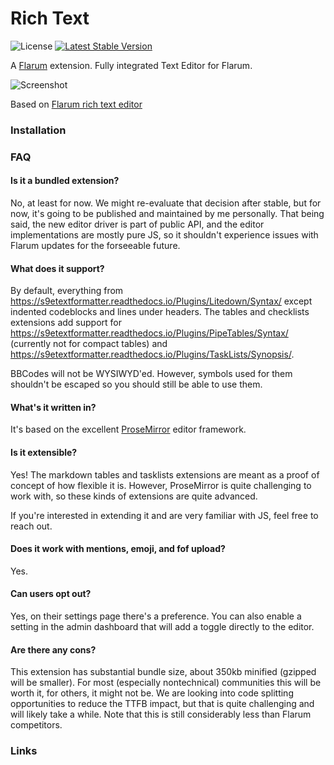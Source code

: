 # Rich Text

![License](https://img.shields.io/badge/license-MIT-blue.svg) [![Latest Stable Version](https://img.shields.io/packagist/v/askvortsov/flarum-rich-text.svg)](https://packagist.org/packages/askvortsov/flarum-rich-text)

A [Flarum](http://flarum.org) extension. Fully integrated Text Editor for Flarum.

![Screenshot](https://i.imgur.com/41pHhED.png)

Based on 
[Flarum rich text editor](https://github.com/askvortsov1/flarum-rich-text)

### Installation

### FAQ

#### Is it a bundled extension?

No, at least for now. We might re-evaluate that decision after stable, but for now, it's going to be published and maintained by me personally. That being said, the new editor driver is part of public API, and the editor implementations are mostly pure JS, so it shouldn't experience issues with Flarum updates for the forseeable future.

#### What does it support?

By default, everything from https://s9etextformatter.readthedocs.io/Plugins/Litedown/Syntax/ except indented codeblocks and lines under headers. The tables and checklists extensions add support for https://s9etextformatter.readthedocs.io/Plugins/PipeTables/Syntax/ (currently not for compact tables) and https://s9etextformatter.readthedocs.io/Plugins/TaskLists/Synopsis/.

BBCodes will not be WYSIWYD'ed. However, symbols used for them shouldn't be escaped so you should still be able to use them.

#### What's it written in?

It's based on the excellent [ProseMirror](https://prosemirror.net/) editor framework.

#### Is it extensible?

Yes! The markdown tables and tasklists extensions are meant as a proof of concept of how flexible it is. However, ProseMirror is quite challenging to work with, so these kinds of extensions are quite advanced.

If you're interested in extending it and are very familiar with JS, feel free to reach out.

#### Does it work with mentions, emoji, and fof upload?

Yes.

#### Can users opt out?

Yes, on their settings page there's a preference. You can also enable a setting in the admin dashboard that will add a toggle directly to the editor.

#### Are there any cons?

This extension has substantial bundle size, about 350kb minified (gzipped will be smaller). For most (especially nontechnical) communities this will be worth it, for others, it might not be. We are looking into code splitting opportunities to reduce the TTFB impact, but that is quite challenging and will likely take a while. Note that this is still considerably less than Flarum competitors.

### Links

